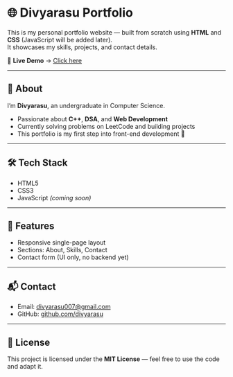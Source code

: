 # 🌐 Divyarasu Portfolio

This is my personal portfolio website — built from scratch using **HTML** and **CSS** (JavaScript will be added later).  
It showcases my skills, projects, and contact details.  

🔗 **Live Demo** → [Click here](https://divy-arasu.github.io/divyarasu-portfolio/)  

---

## 📖 About
I’m **Divyarasu**, an undergraduate in Computer Science.  
- Passionate about **C++**, **DSA**, and **Web Development**  
- Currently solving problems on LeetCode and building projects  
- This portfolio is my first step into front-end development 🚀  

---

## 🛠️ Tech Stack
- HTML5  
- CSS3  
- JavaScript *(coming soon)*  

---

## 📂 Features
- Responsive single-page layout  
- Sections: About, Skills, Contact  
- Contact form (UI only, no backend yet)  

---

## 📬 Contact
- Email: [divyarasu007@gmail.com](mailto:divyarasu007@gmail.com)  
- GitHub: [github.com/divyarasu](https://github.com/divy-arasu)  

---

## 📄 License
This project is licensed under the **MIT License** — feel free to use the code and adapt it.  

